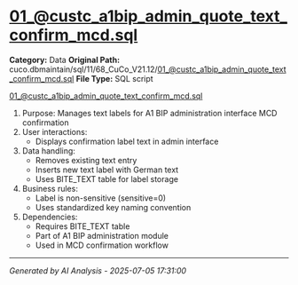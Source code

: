 # 01_@custc_a1bip_admin_quote_text_confirm_mcd.sql

**Category:** Data
**Original Path:** cuco.dbmaintain/sql/11/68_CuCo_V21.12/01_@custc_a1bip_admin_quote_text_confirm_mcd.sql
**File Type:** SQL script

01_@custc_a1bip_admin_quote_text_confirm_mcd.sql
1. Purpose: Manages text labels for A1 BIP administration interface MCD confirmation
2. User interactions:
   - Displays confirmation label text in admin interface
3. Data handling:
   - Removes existing text entry
   - Inserts new text label with German text
   - Uses BITE_TEXT table for label storage
4. Business rules:
   - Label is non-sensitive (sensitive=0)
   - Uses standardized key naming convention
5. Dependencies:
   - Requires BITE_TEXT table
   - Part of A1 BIP administration module
   - Used in MCD confirmation workflow

---
*Generated by AI Analysis - 2025-07-05 17:31:00*

